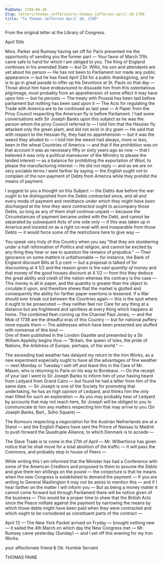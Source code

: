 ```yaml
---
PubDate: 1789-04-10
Slug: letters/thomas-jefferson/to-thomas-jefferson-april-10-1789
title: "To Thomas Jefferson April 10, 1789"
---
```


   From the original letter at the Library of Congress.
   
   April 10th

   Msrs. Parker and Rumsey having set off for Paris prevented me the
   opportunity of sending you the former part &mdash; Your favor of 
   March 17th. came safe to hand for which I am obliged to you. The King 
   of England continues in his amended State &mdash; but Dr. Willis, 
   his son and attendants are yet about his person &mdash; He has 
   not been to Parliament nor made any public appearance &mdash; but
   he has fixed April 23d for a public thanksgiving, and he is to go in great
   parade to offer up his Devotions at St. Pauls on that day &mdash; Those about
   him have endeavoured to dissuade him from this ostentatious pilgrimage,
   most probably from an apprehension of some effect it may have upon 
   him &mdash; but he persists &mdash; The treaty with Prussia has been 
   laid before parliament but nothing has been said upon it &mdash; 
   The Acts for regulating the Trade with America are to be continued as 
   last year &mdash; A Paper from the Privy Council
   respecting the American fly is before Parliament. I had some conversations
   with Sir Joseph Banks upon this subject as he was the person whom the
   privy Council referred to &mdash; I told him that the Hessian 
   fly attacked only the green plant, and did not exist in dry grain &mdash; 
   He said that with respect to the Hessian fly, they had no apprehension 
   &mdash; but it was the weevil they alluded to &mdash; I told him the weevil 
   had always, more or less, been in the wheat Countries of America &mdash; 
   and that if the prohibition was on that
   account it was as necessary fifty or sixty years ago as now &mdash; that I
   believed it was only a political manoeuver of the Ministry to please the
   landed interest &mdash; as a balance for prohibiting the exportation of 
   Wool, to please the manufacturing interest &mdash; He did not reply &mdash; 
   and as we are on very sociable terms I went farther by saying &mdash; 
   the English ought not to complain of the non-payment of Debts from 
   America while they prohibit the means of payment.

   I suggest to you a thought on this Subject &mdash; the Debts due 
   before the war ought to be distinguished from the Debts contracted 
   since, and all and every mode of payment and remittance under which they 
   *might have been discharged at the time they were contracted* ought to 
   accompany those Debts, so long as any of them shall continue unpaid 
   &mdash; because the Circumstances of payment
   became united with the Debt, and cannot be separated by subsequent Acts of
   one side only &mdash; If this was taken up in America and insisted 
   on as a right co-eval with and inseparable from those Debts &mdash; 
   it would force some of the restrictions here to give way &mdash;

   You speak very truly of this Country when you say "that they are
   slumbering under a half reformation of Politics and religion, and cannot
   be excited by any thing they hear or see to question the remains of
   prejudice." &mdash; Their ignorance on some matters is unfathomable &mdash; 
   for instance, the Bank of England discount Bills at 5 p cent &mdash; but 
   a proposal is
   talked of for discounting at 4 1/2 and the reason given is the *vast quantity
   of money* and that money of the good houses discount at 4 1/2 &mdash; from 
   this they deduce the great ability and credit of the nation whereas the
   contrary is the case &mdash; This money is all in paper, and the quantity is
   greater than the object to circulate it upon, and therefore shews that the
   market is glutted and consequently the ability for farther paper
   exertions is lessened. If a War should ever break out between the
   Countries again &mdash; this is the spot where it ought to be prosecuted 
   &mdash; they neither feel nor Care for any thing at a distance but are 
   frightened and spiritless at every thing which happens at home. The combined 
   fleet coming up the Channel Paul Jones, &mdash; and the Mob of 1738 are the 
   dreadful eras of this Country &mdash; but for national puffery none equals 
   them &mdash; The addresses
   which have been presented are stuffed with nonsense of this kind &mdash;  
   One of them published in the London Gazette and presented by a Sir William
   Appleby begins thus &mdash; "Britain, the queen of Isles, the pride of 
   Nations, the Arbitress of Europe, perhaps, of the world." &mdash;

   The exceeding bad weather has delayed my return to the Iron Works, as a
   new experiment especially ought to have all the advantages of fine weather 
   &mdash; next Monday or Tuesday I sett off and leave this in the Care of 
   Mr. Mason, who is returning to Paris on his way to Bordeaux. &mdash; 
   On the receipt of your last I went to Sir Joseph Banks to inform him 
   of your having heard from Ledyard from Grand Cairo &mdash; but found he 
   had a letter from him of the same date. &mdash; Sir
   Joseph is one of the Society for promoting that undertaking, he has an
   high opinion of Ledyard, and thinks him the only man fitted for such an
   exploration &mdash; As you may probably hear of Ledyard by accounts that 
   may not reach here, Sir Joseph will be obliged to you to communicate to him 
   any matters respecting him that may arrive to you (Sir Joseph Banks, Bart., 
   Soho Square) &mdash;

   The Rumours respecting a negociation for the Austrian Netherlands are at a
   Stand &mdash; and the English Papers have sent the Prince of Nassau to 
   Madrid to push forward the Quadruple Alliance, to which Denmark is to accede 
   &mdash; 

   The Slave Trade is to come in the 27th of April &mdash; Mr. Wilberforce 
   has given notice that he shall move for a total abolition of the traffic 
   &mdash; It will pass the Commons, and probably stop in house of Peers &mdash; 

   While writing this I am informed that the Minister has had a Conference
   with some of the American Creditors and proposed to them to assume the
   Debts and give them ten shillings on the pound &mdash; the conjecture is 
   that he means when the new Congress is established to demand the payment 
   &mdash; If you are writing to General Washington it may not be amiss to 
   mention this &mdash; and if I hear farther on the matter I will inform you 
   &mdash; But as being a money
   matter it cannot come forward but through Parliament there will be notice
   given of the business &mdash; This would be a proper time to shew that the
   British Acts since the Peace militate against the payment by narrowing the
   means by which those debts might have been paid when they were contracted
   and which ought to be considered as constituent parts of the contract &mdash; 
   
   April 13 &mdash; The New York Packet arrived on Fryday &mdash; brought 
   nothing new &mdash; it sailed the 4th March on which day the New Congress 
   met &mdash; Mr. Rumsey came yesterday (Sunday) &mdash; and I set off this 
   evening for my Iron Works.
   
   your affectionate friend & Ob. Humble Servant

   THOMAS PAINE


